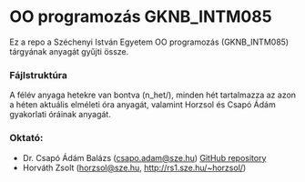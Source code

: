 # OO programozás GKNB_INTM085
Ez a repo a Széchenyi István Egyetem OO programozás (GKNB_INTM085) tárgyának anyagát gyűjti össze.

### Fájlstruktúra
A félév anyaga hetekre van bontva (n_het/), minden hét tartalmazza az azon a héten aktuális elméleti óra anyagát, valamint Horzsol és Csapó Ádám gyakorlati óráinak anyagát.

### Oktató:
- 	Dr. Csapó Ádám Balázs (csapo.adam@sze.hu)
   [GitHub repository](https://github.com/csapoadam/oop-gyak-2022-osz)
- Horváth Zsolt (horzsol@sze.hu, http://rs1.sze.hu/~horzsol/)
